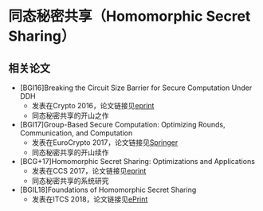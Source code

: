 # 同态秘密共享（Homomorphic Secret Sharing）


## 相关论文
+ [BGI16]Breaking the Circuit Size Barrier for Secure Computation Under DDH
  + 发表在Crypto 2016，论文链接见[eprint](https://eprint.iacr.org/2016/585)
  + 同态秘密共享的开山之作
+ [BGI17]Group-Based Secure Computation: Optimizing Rounds, Communication, and Computation
  + 发表在EuroCrypto 2017，论文链接见[Springer](https://link.springer.com/chapter/10.1007/978-3-319-56614-6_6) 
  + 同态秘密共享的开山续作
+ [BCG+17]Homomorphic Secret Sharing: Optimizations and Applications
  + 发表在CCS 2017，论文链接见[eprint](https://eprint.iacr.org/2017/1248)
  + 同态秘密共享的系统研究
+ [BGIL18]Foundations of Homomorphic Secret Sharing
  + 发表在ITCS 2018，论文链接见[ePrint](https://eprint.iacr.org/2018/419)
 

